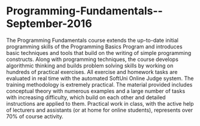 # Programming-Fundamentals--September-2016
The Programming Fundamentals course extends the up-to-date initial programming skills of the Programming Basics Program and introduces basic techniques and tools that build on the writing of simple programming constructs.  Along with programming techniques, the course develops algorithmic thinking and builds problem solving skills by working on hundreds of practical exercises. All exercise and homework tasks are evaluated in real time with the automated SoftUni Online Judge system. The training methodology is extremely practical. The material provided includes conceptual theory with numerous examples and a large number of tasks with increasing difficulty, which build on each other and detailed instructions are applied to them. Practical work in class, with the active help of lecturers and assistants (or at home for online students), represents over 70% of course activity.
